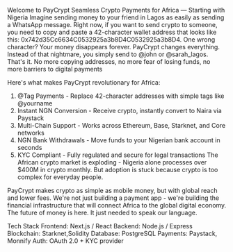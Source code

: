 Welcome to PayCrypt Seamless Crypto Payments for Africa — Starting with Nigeria Imagine sending money to your friend in Lagos as easily as sending a WhatsApp message. Right now, if you want to send crypto to someone, you need to copy and paste a 42-character wallet address that looks like this: 0x742d35Cc6634C0532925a3b8D4C0532925a3b8D4. One wrong character? Your money disappears forever. 
PayCrypt changes everything. Instead of that nightmare, you simply send to @john or @sarah_lagos. That's it. No more copying addresses, no more fear of losing funds, no more barriers to digital payments

Here's what makes PayCrypt revolutionary for Africa: 

1. @Tag Payments - Replace 42-character addresses with simple tags like @yourname 
2. Instant NGN Conversion - Receive crypto, instantly convert to Naira via Paystack 
3. Multi-Chain Support - Works across Ethereum, Base, Starknet, and Core networks 
4. NGN Bank Withdrawals - Move funds to your Nigerian bank account in seconds 
5. KYC Compliant - Fully regulated and secure for legal transactions The African crypto market is exploding - Nigeria alone processes over $400M in crypto monthly. But adoption is stuck because crypto is too complex for everyday people.

PayCrypt makes crypto as simple as mobile money, but with global reach and lower fees. We're not just building a payment app - we're building the financial infrastructure that will connect Africa to the global digital economy. The future of money is here. It just needed to speak our language.

 Tech Stack 
 Frontend: Next.js / React 
 Backend: Node.js / Express 
 Blockchain: Starknet,Solidity 
 Database: PostgreSQL 
 Payments: Paystack, Monnify 
 Auth: OAuth 2.0 + KYC provider

